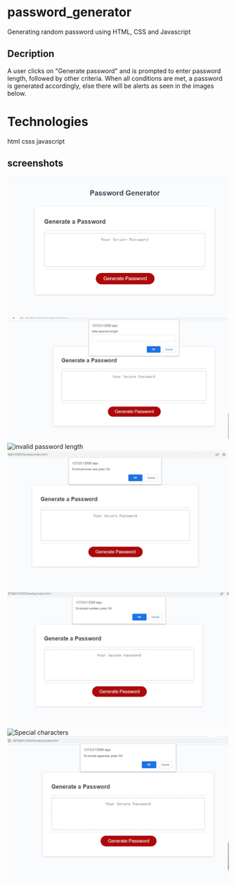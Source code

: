 # password_generator

Generating random password using HTML, CSS and Javascript

## Decription

A user clicks on "Generate password" and is prompted to enter password length, followed by other criteria. When all conditions are met, a password is generated accordingly, else there will be alerts as seen in the images below.

# Technologies

html
csss
javascript

## screenshots

![password generator](/Assets/images/password_generator.jpg)
![password length](/Assets/images/enter_password_length.jpg)
![invalid password length ](/Assets/images/invalid_password_lenght.jpg)
![lower case](/Assets/images/include_lowercase.jpg)
![numbers](/Assets/images/include_numbers.jpg)
![Special characters ](/Assets/images/include_special_character.jpg)
![Generated password](/Assets/images/include_uppercase.jpg)
